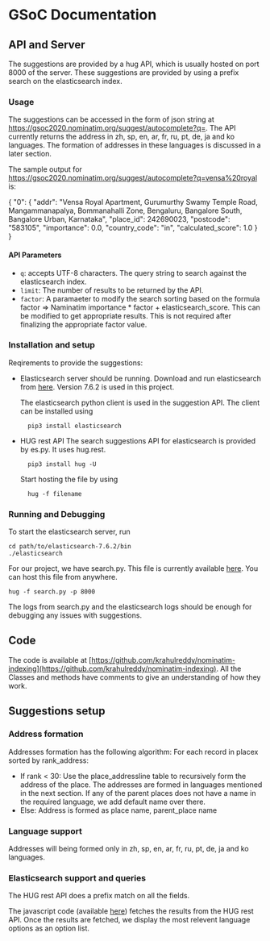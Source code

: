 # GSoC Documentation
## API and Server
The suggestions are provided by a hug API, which is usually hosted on port 8000 of the server. These suggestions are provided by using a prefix search on the elasticsearch index.

### Usage
The suggestions can be accessed in the form of json string at https://gsoc2020.nominatim.org/suggest/autocomplete?q=. The API currently returns the address in zh, sp, en, ar, fr, ru, pt, de, ja and ko languages. The formation of addresses in these languages is discussed in a later section.

The sample output for https://gsoc2020.nominatim.org/suggest/autocomplete?q=vensa%20royal is:

{
  "0": {
    "addr": "Vensa Royal Apartment, Gurumurthy Swamy Temple Road, Mangammanapalya, Bommanahalli Zone, Bengaluru, Bangalore South, Bangalore Urban, Karnataka",
    "place_id": 242690023,
    "postcode": "583105",
    "importance": 0.0,
    "country_code": "in",
    "calculated_score": 1.0
  }
}

#### API Parameters

- `q`: accepts UTF-8 characters. The query string to search against the elasticsearch index.
- `limit`: The number of results to be returned by the API.
- `factor`: A paramaeter to modify the search sorting based on the formula factor => Naminatim importance * factor + elasticsearch_score. This can be modified to get appropriate results. This is not required after finalizing the appropriate factor value.

### Installation and setup
Reqirements to provide the suggestions:
* Elasticsearch server should be running.
    Download and run elasticsearch from [here](https://www.elastic.co/downloads/elasticsearch). Version 7.6.2 is used in this project.

    The elasticsearch python client is used in the suggestion API. The client can be installed using

        pip3 install elasticsearch

* HUG rest API
    The search suggestions API for elasticsearch is provided by es.py. It uses hug.rest.

        pip3 install hug -U

    Start hosting the file by using

        hug -f filename

### Running and Debugging

To start the elasticsearch server, run

    cd path/to/elasticsearch-7.6.2/bin
    ./elasticsearch

For our project, we have search.py. This file is currently available [here](https://github.com/krahulreddy/Nominatim/blob/gsoc/search.py). You can host this file from anywhere.

    hug -f search.py -p 8000


The logs from search.py and the elasticsearch logs should be enough for debugging any issues with suggestions. 

## Code

The code is available at [https://github.com/krahulreddy/nominatim-indexing](https://github.com/krahulreddy/nominatim-indexing). All the Classes and methods have comments to give an understanding of how they work. 

## Suggestions setup
### Address formation
Addresses formation has the following algorithm:
For each record in placex sorted by rank_address:
* If rank < 30:
    Use the place_addressline table to recursively form the address of the place.
    The addresses are formed in languages mentioned in the next section. If any of the parent places does not have a name in the required language, we add default name over there.
* Else:
    Address is formed as place name, parent_place name

### Language support
Addresses will being formed only in zh, sp, en, ar, fr, ru, pt, de, ja and ko languages.

### Elasticsearch support and queries

The HUG rest API does a prefix match on all the fields.

The javascript code (available [here](https://github.com/krahulreddy/nominatim-ui/blob/suggestions/dist/assets/js/suggest.js)) fetches the results from the HUG rest API. Once the results are fetched, we display the most relevent language options as an option list. 
